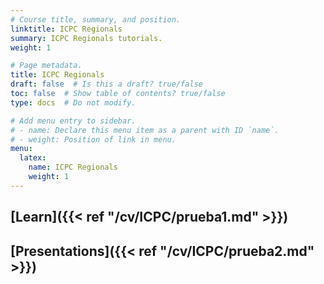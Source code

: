 ```yaml
---
# Course title, summary, and position.
linktitle: ICPC Regionals
summary: ICPC Regionals tutorials.
weight: 1

# Page metadata.
title: ICPC Regionals
draft: false  # Is this a draft? true/false
toc: false  # Show table of contents? true/false
type: docs  # Do not modify.

# Add menu entry to sidebar.
# - name: Declare this menu item as a parent with ID `name`.
# - weight: Position of link in menu.
menu:
  latex:
    name: ICPC Regionals
    weight: 1
---
```

## [Learn]({{< ref "/cv/ICPC/prueba1.md" >}})

## [Presentations]({{< ref "/cv/ICPC/prueba2.md" >}})
